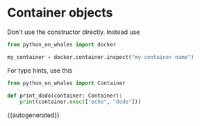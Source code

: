 # Container objects

Don't use the constructor directly. Instead use 
```python
from python_on_whales import docker

my_container = docker.container.inspect("my-container-name")
```
For type hints, use this

```python
from python_on_whales import Container

def print_dodo(container: Container):
    print(container.exec(["echo", "dodo"]))
```


{{autogenerated}}
